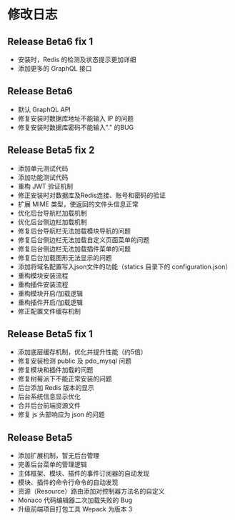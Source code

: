 # 修改日志

## Release Beta6 fix 1

* 安装时，Redis 的检测及状态提示更加详细
* 添加更多的 GraphQL 接口

## Release Beta6

* 默认 GraphQL API
* 修复安装时数据库地址不能输入 IP 的问题
* 修复安装时数据库密码不能输入"." 的BUG

## Release Beta5 fix 2

* 添加单元测试代码
* 添加功能测试代码
* 重构 JWT 验证机制
* 修正安装时对数据库及Redis连接、账号和密码的验证
* 扩展 MIME 类型，使返回的文件头信息正常
* 优化后台导航栏加载机制
* 优化后台侧边栏加载机制
* 修复后台导航栏无法加载模块导航的问题
* 修复后台侧边栏无法加载自定义页面菜单的问题
* 修复后台侧边栏无法加载插件菜单的问题
* 修复后台加载图形无法显示的问题
* 添加将域名配置写入json文件的功能（statics 目录下的 configuration.json）
* 重构模块安装流程
* 重构插件安装流程
* 重构模块开启/加载逻辑
* 重构插件开启/加载逻辑
* 修正配置文件缓存机制

## Release Beta5 fix 1

* 添加底层缓存机制，优化并提升性能（约5倍）
* 修复安装检测 public 及 pdo_mysql 问题
* 修复模块和插件加载的问题
* 修复树莓派下不能正常安装的问题
* 后台添加 Redis 版本的显示
* 后台系统信息显示优化
* 合并后台前端资源文件
* 修复 js 头部响应为 json 的问题

## Release Beta5

* 添加扩展机制，暂无后台管理
* 完善后台菜单的管理逻辑
* 主体框架、模块、插件的事件订阅器的自动发现
* 模块、插件的命令行命令的自动发现
* 资源（Resource）路由添加对控制器方法名的自定义
* Monaco 代码编辑器二次加载失败的 Bug
* 升级前端项目打包工具 Wepack 为版本 3
